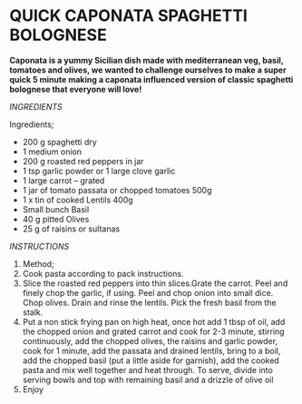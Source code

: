 # QUICK CAPONATA SPAGHETTI BOLOGNESE

**Caponata is a yummy Sicilian dish made with mediterranean veg, basil, tomatoes and olives, we wanted to challenge ourselves to make a super quick 5 minute making a caponata influenced version of classic spaghetti bolognese that everyone will love!**

*INGREDIENTS*
 
Ingredients;
- 200 g spaghetti dry
- 1 medium onion
- 200 g roasted red peppers in jar
- 1 tsp garlic powder or 1 large clove garlic
- 1 large carrot – grated
- 1 jar of tomato passata or chopped tomatoes 500g
- 1 x tin of cooked Lentils 400g
- Small bunch Basil
- 40 g pitted Olives
- 25 g of raisins or sultanas

*INSTRUCTIONS*
 
1. Method;
2. Cook pasta according to pack instructions.
3. Slice the roasted red peppers into thin slices.Grate the carrot. Peel and finely chop the garlic, if using. Peel and chop onion into small dice. Chop olives. Drain and rinse the lentils. Pick the fresh basil from the stalk.
4. Put a non stick frying pan on high heat, once hot add 1 tbsp of oil, add the chopped onion and grated carrot and cook for 2-3 minute, stirring continuously, add the chopped olives, the raisins and garlic powder, cook for 1 minute, add the passata and drained lentils, bring to a boil, add the chopped basil (put a little aside for garnish), add the cooked pasta and mix well together and heat through. To serve, divide into serving bowls and top with remaining basil and a drizzle of olive oil
5. Enjoy
